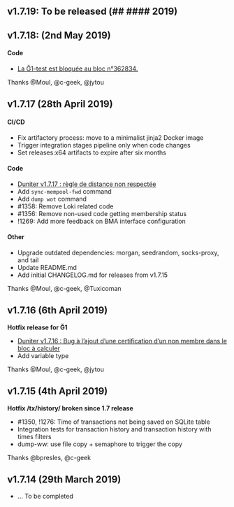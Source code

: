 ## v1.7.19: To be released (## #### 2019)
## v1.7.18: (2nd May 2019)

#### Code
- [La Ğ1-test est bloquée au bloc n°362834.](https://forum.duniter.org/t/g1-test-dans-les-choux/4192/318)

Thanks @Moul, @c-geek, @jytou

## v1.7.17 (28th April 2019)
#### CI/CD
- Fix artifactory process: move to a minimalist jinja2 Docker image
- Trigger integration stages pipeline only when code changes
- Set releases:x64 artifacts to expire after six months

#### Code
- [Duniter v1.7.17 : règle de distance non respectée](https://forum.duniter.org/t/duniter-v1-7-17-regle-de-distance-non-respectee/6057)
- Add `sync-mempool-fwd` command
- Add `dump wot` command
- #1358: Remove Loki related code
- #1356: Remove non-used code getting membership status
- !1269: Add more feedback on BMA interface configuration

#### Other
- Upgrade outdated dependencies: morgan, seedrandom, socks-proxy, and tail
- Update README.md
- Add initial CHANGELOG.md for releases from v1.7.15

Thanks @Moul, @c-geek, @Tuxicoman

## v1.7.16 (6th April 2019)
**Hotfix release for Ğ1**

- [Duniter v1.7.16 : Bug à l’ajout d’une certification d’un non membre dans le bloc à calculer](https://forum.duniter.org/t/duniter-v1-7-16-bug-a-l-ajout-d-une-certification-d-un-non-membre-dans-le-bloc-a-calculer/5952/96)
- Add variable type

Thanks @Moul, @c-geek, @jytou

## v1.7.15 (4th April 2019)
**Hotfix /tx/history/<pubkey> broken since 1.7 release**

- #1350, !1276: Time of transactions not being saved on SQLite table
- Integration tests for transaction history and transaction history with times filters
- dump-ww: use file copy + semaphore to trigger the copy 

Thanks @bpresles, @c-geek

## v1.7.14 (29th March 2019)
- … To be completed

